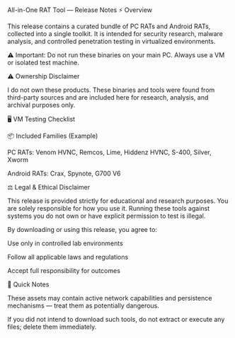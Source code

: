 All-in-One RAT Tool — Release Notes
⚡ Overview

This release contains a curated bundle of PC RATs and Android RATs, collected into a single toolkit. It is intended for security research, malware analysis, and controlled penetration testing in virtualized environments.

⚠️ Important: Do not run these binaries on your main PC. Always use a VM or isolated test machine.

⚠️ Ownership Disclaimer

I do not own these products. These binaries and tools were found from third-party sources and are included here for research, analysis, and archival purposes only.

🖥️ VM Testing Checklist




📦 Included Families (Example)

PC RATs: Venom HVNC, Remcos, Lime, Hiddenz HVNC, S-400, Silver, Xworm

Android RATs: Crax, Spynote, G700 V6

⚖️ Legal & Ethical Disclaimer

This release is provided strictly for educational and research purposes. You are solely responsible for how you use it. Running these tools against systems you do not own or have explicit permission to test is illegal.

By downloading or using this release, you agree to:

Use only in controlled lab environments

Follow all applicable laws and regulations

Accept full responsibility for outcomes

📜 Quick Notes

These assets may contain active network capabilities and persistence mechanisms — treat them as potentially dangerous.

If you did not intend to download such tools, do not extract or execute any files; delete them immediately.

